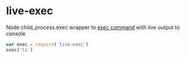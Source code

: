 # live-exec
Node child_process.exec wrapper to [exec command](https://nodejs.org/api/child_process.html#child_process_child_process_exec_command_options_callback) with live output to console

```javascript
var exec = require('live-exec')
exec('ls')
```
